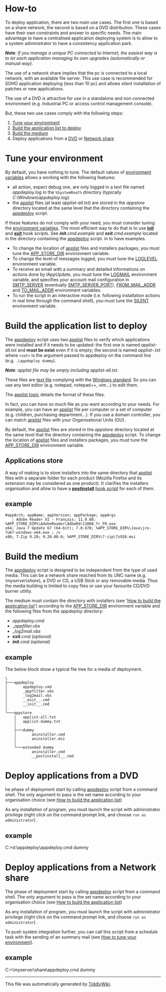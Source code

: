 # How-to

To deploy application, there are two main use cases. The first one is based on
a share network, the second is based on a DVD distribution. These cases have
their own constraints and answer to specific needs. The main advantage to have
a centralised application deploying system is to allow to a system
administrator to have a consistency application park.

_**Note**: If you manage a unique PC connected to Internet, the easiest way is
to let each application managing its own upgrades (automatically or manual
way)._

The use of a network share implies that the pc is connected to a local
network, with an available file server. This use case is recommended for SOHO
application deploying (less than 10 pc) and allows silent installation of
patches or new applications.

The use of a DVD is attractive for use in a standalone and non connected
environment (e.g. Industrial PC or access control management console).

But, these two use cases comply with the following steps:

  1. [Tune your environment ][1]
  2. [Build the application list to deploy][2]
  3. [Build the medium][3]
  4. Deploy applications from a [DVD][4] or [Network share][5]

# Tune your environment

By default, you have nothing to tune. The default values of [environment
variables][6] allows a working with the following features:

  * all action, expect debug one, are only logged in a text file named _appdeploy.log_ in the `%SystemRoot%` directory (typically _C:\Windows\appdeploy.log_).
  * the [applist][7] files (at least _applist-all.txt_) are stored in the _appstore_ directory located at the same level that the directory containing the [appdeploy][8] script.

If these features do not comply with your need, you must consider tuning the
[environment variables][6]. The most efficient way to do that is to use
[__init__][9] and [__exit__][10] hook scripts. See ___init__.cmd.example_ and
___exit__.cmd.example_ located in the directory containing the [appdeploy][8]
script. in to have examples.

  * To change the location of [applist][7] files and installers packages, you must tune the [APP_STORE_DIR][11] environment variable. 
  * To change the level of messages logged, you must tune the [LOGLEVEL][12] environment variable.
  * To receive an email with a summary and detailed informations on actions done by lAppUpdate, you must tune the [LOGMAIL][13] environment variable, and specifies your account mail configuration in [SMTP_SERVER][14] (eventually [SMTP_SERVER_PORT][15]), [FROM_MAIL_ADDR][16] and [TO_MAIL_ADDR][17] environment variables.
  * To run the script in an interactive mode (i.e. following installation actions in real time through the command shell), you must tune the [SILENT][18] environment variable.

# Build the application list to deploy

The [appdeploy][8] script uses two [applist][7] files to verify which
applications were installed and if it needs to be updated: the first one is
named _applist-all.txt_ and **must be exist** even if it is empty; the second
is named _applist-<set>.txt_ where `<set>` is the argument passed to appdeploy
on the command line (e.g. `.\appdeploy dummy`).

_**Note**: applist file may be empty including applist-all.txt._

These files are [text file][19] complying with the [Windows standard][20]. So
you can use any text editor (e.g. notepad, notepad++, vim...) to edit them.

The [applist topic][7] details the format of these files.

In fact, you can have so much file as you want according to your needs. For
example, you can have an [applist][7] file per computer or a set of computer
(e.g. children, purchasing department...). If you use a domain controller, you
can match [applist][7] files with your Organisational Units (OU).

By default, the [applist][7] files are stored in the _appstore_ directory
located at the same level that the directory containing the [appdeploy][8]
script. To change the location of [applist][7] files and installers packages,
you must tune the [APP_STORE_DIR][11] environment variable.

## Applications store

A way of making is to store installers into the same directory that
[applist][7] files with a separate folder for each product (Mozilla Firefox
and its extension may be considered as one product). It clarifies the
installers organisation and allow to have a [__postinstall__][21] [hook
script][22] for each of them.

## example

    #appArch; appName; appVersion; appPackage; appArgs
       ; Adobe Reader XI - Français; 11.0.08; %APP_STORE_DIR%\AdobeReader\AdbeRdr11008_fr_FR.exe
    x64; Java 7 Update 67 (64-bit); 7.0.670; %APP_STORE_DIR%\Java\jre-7u67-windows-x64.exe ; /s 
    x86; 7-Zip 9.20; 9.20.00.0; %APP_STORE_DIR%\7-zip\7z920.msi

# Build the medium

The [appdeploy][8] script is designed to be independent from the type of used
media. This can be a network share reached from its UNC name (e.g.
_\\myserver\share_), a DVD or CD, a USB Stick or any removable media. Thus the
media building is limited to copy files or use your favourite CD/DVD burner
utility.

The medium must contain the directory with installers (see '[How to build the
application list][2]') according to the [APP_STORE_DIR][11] environment
variable and the following files from the _appdeploy_ directory:

  * _appdeploy.cmd_
  * __appfilter.vbs_
  * __log2mail.vbs_
  * ___exit__.cmd_ _(optional)_
  * ___init__.cmd_ _(optional)_

## example

The below block show a typical file tree for a media of deployment.

    \
    ├───appdeploy
    │       appdeploy.cmd
    │       _appfilter.vbs
    │       _log2mail.vbs
    │       __exit__.cmd
    │       __init__.cmd
    │       
    └───appstore
        │   applist-all.txt
        │   applist-dummy.txt
        │   
        ├───dummy
        │       aninstaller.cmd
        │       aninstaller.msi
        │              
        └───extended dummy
                aninstaller.cmd
                __postinstall__.cmd

# Deploy applications from a DVD

he phase of deployment start by calling [appdeploy][8] script from a command
shell. The only argument to pass is the set name according to your
organisation choice (see [How to build the application list][2])

As any installation of program, you must launch the script with administrator
privilege (right click on the command prompt link, and choose `run as
administrator`) .

## example

C:\>d:\appdeploy\appdeploy.cmd dummy

# Deploy applications from a Network share

The phase of deployment start by calling [appdeploy][8] script from a command
shell. The only argument to pass is the set name according to your
organisation choice (see [How to build the application list][2])

As any installation of program, you must launch the script with administrator
privilege (right click on the command prompt link, and choose `run as
administrator`) .

To push system integration further, you can call this script from a schedule
task with the sending of an summary mail (see [How to tune your
environment][1]).

## example

C:>\\myserver\share\appdeploy.cmd dummy

* * *

This file was automatically generated by [TiddlyWiki][23].

   [1]: #How%20to%20tune%20your%20environment
   [2]: #How%20to%20build%20the%20application%20list
   [3]: #How%20to%20build%20the%20medium
   [4]: #How%20to%20deploy%20from%20a%20DVD
   [5]: #How%20to%20deploy%20through%20a%20network
   [6]: #Environment%20Variables
   [7]: #applist
   [8]: #appdeploy
   [9]: #__init__
   [10]: #__exit__
   [11]: #APP_STORE_DIR
   [12]: #LOGLEVEL
   [13]: #LOGMAIL
   [14]: #SMTP_SERVER
   [15]: #SMTP_SERVER_PORT
   [16]: #FROM_MAIL_ADDR
   [17]: #TO_MAIL_ADDR
   [18]: #SILENT
   [19]: http://en.wikipedia.org/wiki/Text_file
   [20]: http://en.wikipedia.org/wiki/Text_file#Standard_Windows_.txt_files
   [21]: #__postinstall__
   [22]: #Hook%20script
   [23]: http://tiddlywiki.com/

